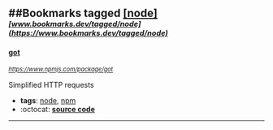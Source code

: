 ##Bookmarks tagged [[node]](https://www.bookmarks.dev?q=[node])
_<sup><sup>[www.bookmarks.dev/tagged/node](https://www.bookmarks.dev/tagged/node)</sup></sup>_
---
#### [got](https://www.npmjs.com/package/got)
_<sup>https://www.npmjs.com/package/got</sup>_

Simplified HTTP requests
* **tags**: [node](../tagged/node.md), [npm](../tagged/npm.md)
* :octocat: **[source code](https://github.com/sindresorhus/got)**
---
